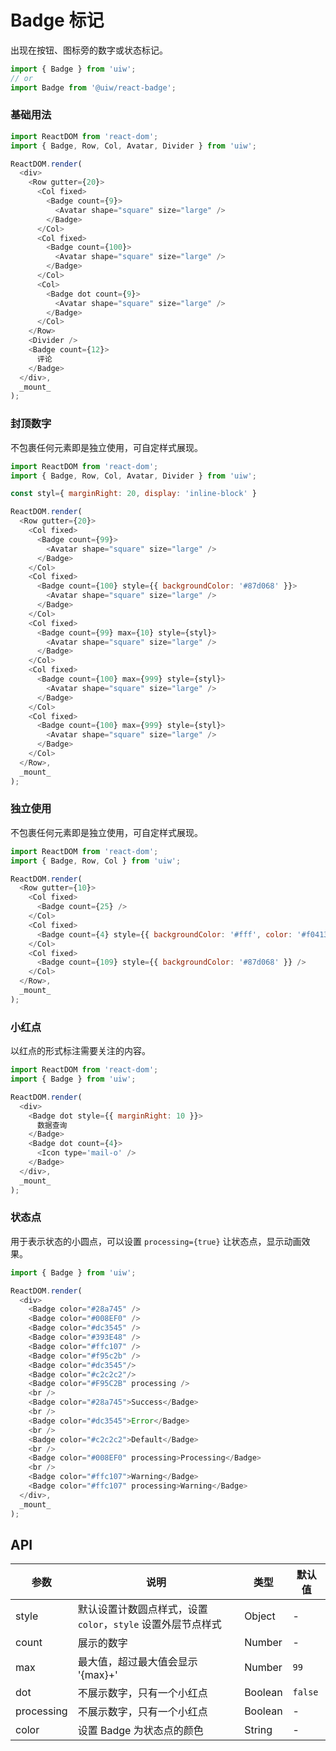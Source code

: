 Badge 标记
===

出现在按钮、图标旁的数字或状态标记。

```jsx
import { Badge } from 'uiw';
// or
import Badge from '@uiw/react-badge';
```

### 基础用法

<!--DemoStart,bgWhite,codePen,codeSandbox--> 
```js
import ReactDOM from 'react-dom';
import { Badge, Row, Col, Avatar, Divider } from 'uiw';

ReactDOM.render(
  <div>
    <Row gutter={20}>
      <Col fixed>
        <Badge count={9}>
          <Avatar shape="square" size="large" />
        </Badge>
      </Col>
      <Col fixed>
        <Badge count={100}>
          <Avatar shape="square" size="large" />
        </Badge>
      </Col>
      <Col>
        <Badge dot count={9}>
          <Avatar shape="square" size="large" />
        </Badge>
      </Col>
    </Row>
    <Divider />
    <Badge count={12}>
      评论
    </Badge>
  </div>,
  _mount_
);
```
<!--End-->

### 封顶数字

不包裹任何元素即是独立使用，可自定样式展现。

<!--DemoStart,bgWhite,codePen,codeSandbox--> 
```js
import ReactDOM from 'react-dom';
import { Badge, Row, Col, Avatar, Divider } from 'uiw';

const styl={ marginRight: 20, display: 'inline-block' }

ReactDOM.render(
  <Row gutter={20}>
    <Col fixed>
      <Badge count={99}>
        <Avatar shape="square" size="large" />
      </Badge>
    </Col>
    <Col fixed>
      <Badge count={100} style={{ backgroundColor: '#87d068' }}>
        <Avatar shape="square" size="large" />
      </Badge>
    </Col>
    <Col fixed>
      <Badge count={99} max={10} style={styl}>
        <Avatar shape="square" size="large" />
      </Badge>
    </Col>
    <Col fixed>
      <Badge count={100} max={999} style={styl}>
        <Avatar shape="square" size="large" />
      </Badge>
    </Col>
    <Col fixed>
      <Badge count={100} max={999} style={styl}>
        <Avatar shape="square" size="large" />
      </Badge>
    </Col>
  </Row>,
  _mount_
);
```
<!--End-->

### 独立使用

不包裹任何元素即是独立使用，可自定样式展现。

<!--DemoStart,bgWhite,codePen,codeSandbox--> 
```js
import ReactDOM from 'react-dom';
import { Badge, Row, Col } from 'uiw';

ReactDOM.render(
  <Row gutter={10}>
    <Col fixed>
      <Badge count={25} />
    </Col>
    <Col fixed>
      <Badge count={4} style={{ backgroundColor: '#fff', color: '#f04134', boxShadow: 'rgb(217, 217, 217) 0px 0px 0px 1px inset' }} /> 
    </Col>
    <Col fixed>
      <Badge count={109} style={{ backgroundColor: '#87d068' }} /> 
    </Col>
  </Row>,
  _mount_
);
```
<!--End-->

### 小红点

以红点的形式标注需要关注的内容。

<!--DemoStart,bgWhite,codePen,codeSandbox--> 
```js
import ReactDOM from 'react-dom';
import { Badge } from 'uiw';

ReactDOM.render(
  <div>
    <Badge dot style={{ marginRight: 10 }}>
      数据查询
    </Badge>
    <Badge dot count={4}>
      <Icon type='mail-o' />
    </Badge>
  </div>,
  _mount_
);
```
<!--End-->

### 状态点

用于表示状态的小圆点，可以设置 `processing={true}` 让状态点，显示动画效果。

<!--DemoStart,bgWhite,codePen--> 
```js
import { Badge } from 'uiw';

ReactDOM.render(
  <div>
    <Badge color="#28a745" />
    <Badge color="#008EF0" />
    <Badge color="#dc3545" />
    <Badge color="#393E48" />
    <Badge color="#ffc107" />
    <Badge color="#f95c2b" />
    <Badge color="#dc3545"/>
    <Badge color="#c2c2c2"/>
    <Badge color="#F95C2B" processing />
    <br />
    <Badge color="#28a745">Success</Badge>
    <br />
    <Badge color="#dc3545">Error</Badge>
    <br />
    <Badge color="#c2c2c2">Default</Badge>
    <br />
    <Badge color="#008EF0" processing>Processing</Badge>
    <br />
    <Badge color="#ffc107">Warning</Badge>
    <Badge color="#ffc107" processing>Warning</Badge>
  </div>,
  _mount_
);
```
<!--End-->

## API

| 参数 | 说明 | 类型 | 默认值 |
|--------- |-------- |--------- |-------- |
| style | 默认设置计数圆点样式，设置 `color`，`style` 设置外层节点样式 | Object | - |
| count | 展示的数字 | Number | - |
| max | 最大值，超过最大值会显示 '{max}+' | Number | `99` |
| dot | 不展示数字，只有一个小红点 | Boolean | `false` |
| processing | 不展示数字，只有一个小红点 | Boolean | - |
| color | 设置 Badge 为状态点的颜色 | String | - |
